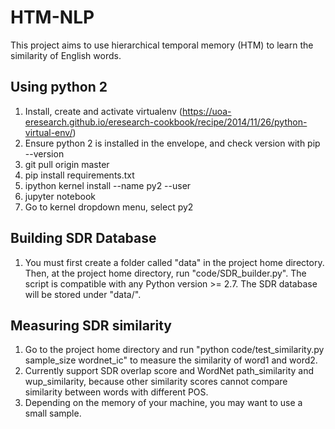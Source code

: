 # HTM-NLP
This project aims to use hierarchical temporal memory (HTM) to learn the similarity of English words.

## Using python 2
1. Install, create and activate virtualenv (https://uoa-eresearch.github.io/eresearch-cookbook/recipe/2014/11/26/python-virtual-env/)
2. Ensure python 2 is installed in the envelope, and check version with pip --version
3. git pull origin master
4. pip install requirements.txt
5. ipython kernel install --name py2 --user
6. jupyter notebook
7. Go to kernel dropdown menu, select py2

## Building SDR Database
1. You must first create a folder called "data" in the project home directory.
Then, at the project home directory, run "code/SDR_builder.py". The script is compatible
with any Python version >= 2.7. The SDR database will be stored under "data/".

## Measuring SDR similarity
1. Go to the project home directory and run "python code/test_similarity.py sample_size wordnet_ic" to measure the similarity of word1 and word2.
2. Currently support SDR overlap score and WordNet path_similarity and wup_similarity, because other similarity scores cannot compare similarity between words with different POS.
3. Depending on the memory of your machine, you may want to use a small sample.
